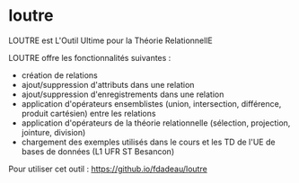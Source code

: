 # loutre
LOUTRE est L'Outil Ultime pour la Théorie RelationnellE

LOUTRE offre les fonctionnalités suivantes : 
- création de relations
- ajout/suppression d'attributs dans une relation
- ajout/suppression d'enregistrements dans une relation
- application d'opérateurs ensemblistes (union, intersection, différence, produit cartésien) entre les relations
- application d'opérateurs de la théorie relationnelle (sélection, projection, jointure, division)
- chargement des exemples utilisés dans le cours et les TD de l'UE de bases de données (L1 UFR ST Besancon)

Pour utiliser cet outil : https://github.io/fdadeau/loutre